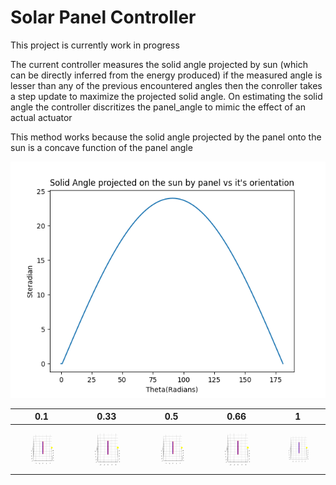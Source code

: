 # Solar Panel Controller

This project is currently work in progress

The current controller measures the solid angle projected by sun (which can be directly inferred from the energy produced) if the measured angle is lesser than any of the previous encountered angles then the conroller takes a step update to maximize the projected solid angle. On estimating the solid angle the controller discritizes the panel_angle to mimic the effect of an actual actuator

This method works because the solid angle projected by the panel onto the sun is a concave function of the panel angle


![](./runs/panel.png)

 0.1            |   0.33 | 0.5 | 0.66 | 1
:-------------------------:|:-------------------------:|:-------------------------:|:-------------------------:|:-------------------------:
![](./runs/pid_0.1.gif)  |  ![](./runs/pid_0.33.gif) | ![](./runs/pid_0.5.gif) |  ![](./runs/pid_0.66.gif) | ![](./runs/pid_1.gif)